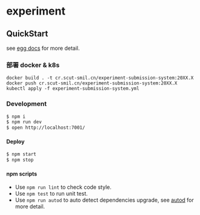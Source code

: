 # experiment



## QuickStart

<!-- add docs here for user -->

see [egg docs][egg] for more detail.


### 部署 docker & k8s
```
docker build . -t cr.scut-smil.cn/experiment-submission-system:20XX.X
docker push cr.scut-smil.cn/experiment-submission-system:20XX.X
kubectl apply -f experiment-submission-system.yml
```

### Development

```bash
$ npm i
$ npm run dev
$ open http://localhost:7001/
```

#### Deploy

```bash
$ npm start
$ npm stop
```

#### npm scripts

- Use `npm run lint` to check code style.
- Use `npm test` to run unit test.
- Use `npm run autod` to auto detect dependencies upgrade, see [autod](https://www.npmjs.com/package/autod) for more detail.


[egg]: https://eggjs.org